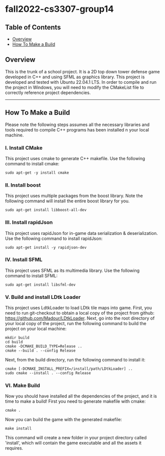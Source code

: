 # fall2022-cs3307-group14
## Table of Contents
  * [Overview](#Overview)
  * [How To Make a Build](#How-To-Make-a-Build)
 
## Overview
This is the trunk of a school project. It is a 2D top down tower defense game developed in C++ and using SFML as graphics library.
This project is developed and tested with Ubuntu 22.04.1 LTS. In order to compile and run the project in Windows, you will need to modify the CMakeList file to correctly reference project dependencies.
***

## How To Make a Build
Please note the following steps assumes all the necessary libraries and tools required to compile C++ programs has been installed n your local machine.
### I. Install CMake
This project uses cmake to generate C++ makefile. Use the following command to install cmake:
```
sudo apt-get -y install cmake
```

### II. Install boost
This project uses multiple packages from the boost library. Note the following command will install the entire boost library for you.
```
sudo apt-get install libboost-all-dev
```

### III. Install rapidJson
This project uses rapidJson for in-game data serialization & deserialization. Use the following command to install rapidJson:
```
sudo apt-get install -y rapidjson-dev
```

### IV. Install SFML
This project uses SFML as its multimedia library. Use the following command to install SFML:
```
sudo apt-get install libsfml-dev
```

### V. Build and install LDtk Loader
This project uses LdtkLoader to load LDtk tile maps into game. First, you need to run git-checkout to obtain a local copy of the project from github: https://github.com/Madour/LDtkLoader. Next, go into the root directory of your local copy of the project, run the following command to build the project on your local machine:
```
mkdir build
cd build
cmake -DCMAKE_BUILD_TYPE=Release ..
cmake --build . --config Release
```
Next, from the build directory, run the following command to install it:
```
cmake [-DCMAKE_INSTALL_PREFIX=/install/path/LDtkLoader] ..
sudo cmake --install . --config Release
```

### VI. Make Build
Now you should have installed all the dependencies of the project, and it is time to make a build! First you need to generate makefile with cmake:
```
cmake .
```
Now you can build the game with the generated makefile:
```
make install
```
This command will create a new folder in your project directory called 'install', which will contain the game executable and all the assets it requires.  

